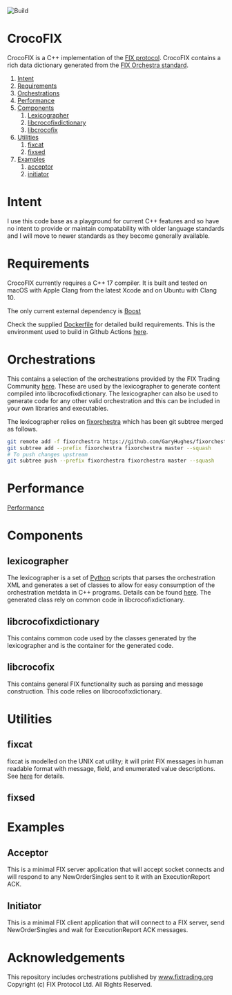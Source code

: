 ![Build](https://github.com/GaryHughes/crocofix/workflows/Build/badge.svg)

# CrocoFIX

CrocoFIX is a C++ implementation of the [FIX protocol](https://www.fixtrading.org/online-specification/). CrocoFIX contains a rich data dictionary generated from the [FIX Orchestra standard](https://www.fixtrading.org/standards/fix-orchestra/).

1. [Intent](#intent)
1. [Requirements](#requirements)
1. [Orchestrations](#orchestrations)
1. [Performance](#performance)
1. [Components](#components)
    1. [Lexicographer](#lexicographer)
    1. [libcrocofixdictionary](#libcrocofixdictionary)
    1. [libcrocofix](#libcrocofix)
1. [Utilities](#utilities)
    1. [fixcat](#fixcat)
    1. [fixsed](#fixsed)
1. [Examples](#examples)
    1. [acceptor](#acceptor)
    1. [initiator](#initiator)

# Intent

I use this code base as a playground for current C++ features and so have no intent to provide or maintain compatability with older language standards and I will move to newer standards as they become generally available.

# Requirements

CrocoFIX currently requires a C++ 17 compiler. It is built and tested on macOS with Apple Clang from the latest Xcode and on Ubuntu with Clang 10.

The only current external dependency is [Boost](https://boost.org)

Check the supplied [Dockerfile](https://github.com/GaryHughes/crocofix/blob/master/Dockerfile) for detailed build requirements. This is the environment used to build in Github Actions [here](https://github.com/GaryHughes/crocofix/actions?query=workflow%3ABuild).

# Orchestrations

This contains a selection of the orchestrations provided by the FIX Trading Community [here](https://github.com/FIXTradingCommunity/orchestrations). These are used by the lexicographer to generate content compiled into libcrocofixdictionary. The lexicographer can also be used to generate code for any other valid orchestration and this can be included in your own libraries and executables.

The lexicographer relies on [fixorchestra](https://github.com/GaryHughes/fixorchestra) which has been git subtree merged as follows.
```sh
git remote add -f fixorchestra https://github.com/GaryHughes/fixorchestra.git
git subtree add --prefix fixorchestra fixorchestra master --squash
# To push changes upstream
git subtree push --prefix fixorchestra fixorchestra master --squash
```

# Performance

[Performance](https://github.com/GaryHughes/crocofix/blob/main/performance/README.md)

# Components

## lexicographer

The lexicographer is a set of [Python](https://python.org) scripts that parses the orchestration XML and generates a set of classes to allow for easy consumption of the orchestration metdata in C++ programs. Details can be found [here](https://github.com/GaryHughes/crocofix/blob/master/lexicographer/README.md). The generated class rely on common code in libcrocofixdictionary.

## libcrocofixdictionary

This contains common code used by the classes generated by the lexicographer and is the container for the generated code.

## libcrocofix

This contains general FIX functionality such as parsing and message construction. This code relies on libcrocofixdictionary.

# Utilities

## fixcat

fixcat is modelled on the UNIX cat utility; it will print FIX messages in human readable format with message, field, and enumerated value descriptions. See [here](https://github.com/GaryHughes/crocofix/blob/main/fixcat/README.md) for details.

## fixsed

# Examples

## Acceptor

This is a minimal FIX server application that will accept socket connects and will respond to any NewOrderSingles sent to it with an ExecutionReport ACK.

## Initiator

This is a minimal FIX client application that will connect to a FIX server, send NewOrderSingles and wait for ExecutionReport ACK messages.

# Acknowledgements

This repository includes orchestrations published by www.fixtrading.org Copyright (c) FIX Protocol Ltd. All Rights Reserved.
